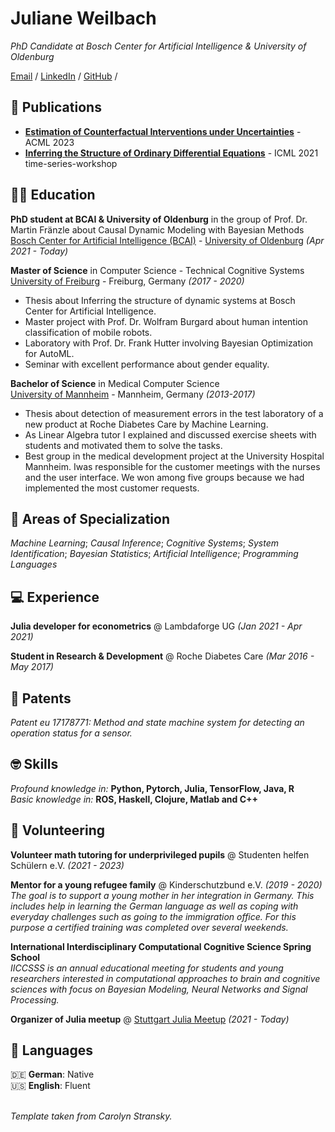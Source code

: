 # Juliane Weilbach

_PhD Candidate at Bosch Center for Artificial Intelligence & University of Oldenburg_ <br>

[Email](mailto:juliane.weilbach@protonmail.com) / [LinkedIn](https://www.linkedin.com/in/juliane-weilbach/) / [GitHub](https://github.com/JulesBlubb/) /

## 📄 Publications
- [**Estimation of Counterfactual Interventions under Uncertainties**](https://arxiv.org/abs/2309.08332) - ACML 2023 
- [**Inferring the Structure of Ordinary Differential Equations**](https://arxiv.org/abs/2107.07345) - ICML 2021 time-series-workshop

## 🧑‍🎓 Education

**PhD student at BCAI & University of Oldenburg** in the group of Prof. Dr. Martin Fränzle about Causal Dynamic Modeling with Bayesian Methods<br>
[Bosch Center for Artificial Intelligence (BCAI)](https://www.bosch-ai.com/) - [University of Oldenburg](https://uol.de/socps/personen) _(Apr 2021 - Today)_ <br>

**Master of Science** in Computer Science - Technical Cognitive Systems<br>
[University of Freiburg](https://www.tf.uni-freiburg.de/de) - Freiburg, Germany _(2017 - 2020)_<br>
  - Thesis about Inferring the structure of dynamic systems at Bosch Center for Artificial Intelligence. <br>
  - Master project with Prof. Dr. Wolfram Burgard about human intention classification of mobile robots. <br>
  - Laboratory with Prof. Dr. Frank Hutter involving Bayesian Optimization for AutoML. <br>
  - Seminar with excellent performance about gender equality. <br>

**Bachelor of Science** in Medical Computer Science <br>
[University of Mannheim](https://www.hs-mannheim.de/imb.html) - Mannheim, Germany _(2013-2017)_<br>
  - Thesis about detection of measurement errors in the test laboratory of a new product at Roche Diabetes Care by Machine Learning. <br>
  - As Linear Algebra tutor I explained and discussed exercise sheets with students and motivated them to solve the tasks. <br>
  - Best group in the medical development project at the University Hospital Mannheim. Iwas
responsible for the customer meetings with the nurses and the user interface. We won among five groups because we had implemented the most customer requests. <br>

## 📌 Areas of Specialization
_Machine Learning_; _Causal Inference_; _Cognitive Systems_; _System Identification_; _Bayesian Statistics_; _Artificial Intelligence_; _Programming Languages_ <br>

## 💻 Experience

**Julia developer for econometrics** @ Lambdaforge UG _(Jan 2021 - Apr 2021)_ <br>

**Student in Research & Development** @ Roche Diabetes Care _(Mar 2016 - May 2017)_ <br>

## 📑 Patents
_Patent eu 17178771: Method and state machine system for detecting an operation status for a sensor._ <br>

## 🤓 Skills 
_Profound knowledge in:_ **Python, Pytorch, Julia, TensorFlow, Java, R** <br>
_Basic knowledge in:_ **ROS, Haskell, Clojure, Matlab and C++** <br>

## 👥 Volunteering

**Volunteer math tutoring for underprivileged pupils** @ Studenten helfen Schülern e.V. _(2021 - 2023)_

**Mentor for a young refugee family** @ Kinderschutzbund e.V. _(2019 - 2020)_ <br>
_The goal is to support a young mother in her integration in Germany. This includes help in learning the German language as well as coping with everyday challenges such as going to the immigration office. For this purpose a certified training was completed over several weekends._

**International Interdisciplinary Computational Cognitive Science Spring School** <br>
_IICCSSS is an annual educational meeting for students and young researchers interested in computational approaches to brain and cognitive sciences with focus on Bayesian Modeling, Neural Networks and Signal Processing._

**Organizer of Julia meetup** @ [Stuttgart Julia Meetup](https://gitlab.com/JulesBlubb20/stutt-julia/-/tree/master) _(2021 - Today)_ 

## 💬 Languages

🇩🇪 **German**: Native <br>
🇺🇸 **English**: Fluent 
<br><br>






_Template taken from Carolyn Stransky._
